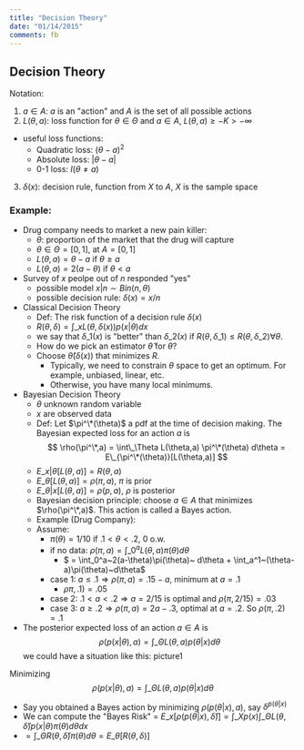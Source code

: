 ```yaml
---
title: "Decision Theory"
date: "01/14/2015"
comments: fb
---
```


## Decision Theory
Notation:

1. $a \in A$: $a$ is an "action" and $A$ is the set of all possible actions
2. $L(\theta,a)$: loss function for $\theta \in \Theta$ and $a\in A$, $L(\theta,a) \ge -K \gt -\infty$
  - useful loss functions:
    - Quadratic loss: $(\theta-a)^2$
    - Absolute loss: $|\theta-a|$
    - 0-1 loss: $I(\theta \ne a)$
3. $\delta(x)$: decision rule, function from $X$ to $A$, $X$ is the sample space

### Example:
- Drug company needs to market a new pain killer:
  - $\theta$: proportion of the market that the drug will capture
  - $\theta \in \Theta = [0,1]$, at $A =[0,1]$
  - $L(\theta,a) = \theta-a \text{ if } \theta\ge a$
  - $L(\theta,a) = 2(a-\theta) \text{ if } \theta\lt a$
- Survey of $x$ peolpe out of $n$ responded "yes" 
  - possible model $x|n \sim Bin(n,\theta)$
  - possible decision rule: $\delta(x) = x/n$
- Classical Decision Theory
  - Def: The risk function of a decision rule $\delta(x)$
  - $R(\theta,\delta) = \int\_x L(\theta,\delta(x))p(x|\theta)dx$
  - we say that $\delta\_1(x)$ is "better" than $\delta\_2(x)$ if $R(\theta,\delta\_1) \le R(\theta,\delta\_2) \forall \theta$. 
  - How do we pick an estimator $\hat\theta$ for $\theta$?
  - Choose $\hat\theta(\delta(x))$ that minimizes $R$. 
    - Typically, we need to constrain $\theta$ space to get an optimum. For example, unbiased, linear, etc.
    - Otherwise, you have many local minimums.
- Bayesian Decision Theory
  - $\theta$ unknown random variable
  - $x$ are observed data
  - Def: Let $\pi^\*(\theta)$ a pdf at the time of decision making. The Bayesian expected loss for an action $a$ is $$
      \rho(\pi^\*,a) = \int\_\Theta L(\theta,a) \pi^\*(\theta) d\theta = E\_{\pi^\*(\theta)}[L(\theta,a)]
$$
  - $E\_{x|\theta}[L(\theta,a)] = R(\theta,a)$
  - $E\_{\theta}[L(\theta,a)] = \rho(\pi,a)$, $\pi$ is prior
  - $E\_{\theta|x}[L(\theta,a)] = \rho(p,a)$, $\rho$ is posterior
  - Bayesian decision principle: choose $a \in A$ that minimizes $\rho(\pi^\*,a)$. This action is called a Bayes action.
  - Example (Drug Company):
  - Assume:
    - $\pi(\theta) = 1/10$ if $.1 \lt \theta \lt .2$, 0 o.w.
    - if no data: $\rho(\pi,a) = \int\_0^a L(\theta,a) \pi(\theta) d\theta$
        - $ = \int\_0^a~2(a-\theta)\pi(\theta)~ d\theta + \int\_a^1~(\theta-a)\pi(\theta)~d\theta$
    - case 1: $a \le .1 \Rightarrow \rho(\pi,a) = .15 - a$, minimum at $a = .1$
        - $\rho\pi,.1) = .05$
    - case 2: $.1 \lt a \lt .2 \Rightarrow a=2/15$ is optimal and $\rho(\pi,2/15) = .03$
    - case 3: $a \ge .2 \Rightarrow \rho(\pi,a) = 2a-.3$, optimal at $a=.2$. So $\rho(\pi,.2)=.1$
- The posterior expected loss of an action $a\in A$ is $$
    \rho(p(x|\theta),a) = \int\_\Theta L(\theta,a) p(\theta|x) d\theta
$$
we could have a situation like this: picture1

Minimizing $$
    \rho(p(x|\theta),a) = \int\_\Theta L(\theta,a) p(\theta|x) d\theta
$$

- Say you obtained a Bayes action by minimizing $\rho(p(\theta|x),a)$, say $\delta^{p(\theta|x)}$
- We can compute the "Bayes Risk" = $E\_x[\rho( p(\theta|x),\hat\delta )] = \int\_X p(x) \int\_\Theta L(\theta,\hat\delta)p(x|\theta)\pi(\theta)d\theta dx$
- $= \int\_\Theta R(\theta,\hat\delta)\pi(\theta) d\theta = E\_\theta[R(\theta,\delta)]$

